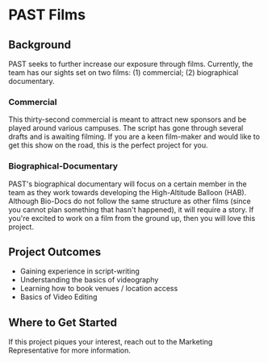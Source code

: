 # PAST Films
## Background
PAST seeks to further increase our exposure through films. Currently, the team has our sights set on two films: (1) commercial; (2) biographical documentary.

### Commercial
This thirty-second commercial is meant to attract new sponsors and be played around various campuses. The script has gone through several drafts and is awaiting filming.
If you are a keen film-maker and would like to get this show on the road, this is the perfect project for you.

### Biographical-Documentary
PAST's biographical documentary will focus on a certain member in the team as they work towards developing the High-Altitude Balloon (HAB).
Although Bio-Docs do not follow the same structure as other films (since you cannot plan something that hasn't happened), it will require a story.
If you're excited to work on a film from the ground up, then you will love this project.

## Project Outcomes
- Gaining experience in script-writing
- Understanding the basics of videography
- Learning how to book venues / location access
- Basics of Video Editing

## Where to Get Started
If this project piques your interest, reach out to the Marketing Representative for more information.
